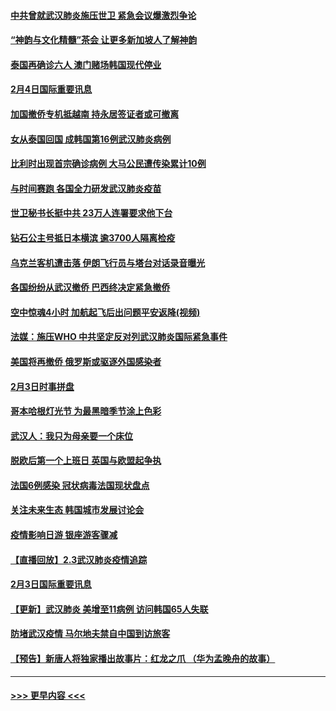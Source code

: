 #### [中共曾就武汉肺炎施压世卫 紧急会议爆激烈争论](../pages/prog202/a102769312.md?t=02050401) 
#### [“神韵与文化精髓”茶会 让更多新加坡人了解神韵](../pages/prog202/a102769286.md?t=02050401) 
#### [泰国再确诊六人 澳门赌场韩国现代停业](../pages/prog202/a102769239.md?t=02050401) 
#### [2月4日国际重要讯息](../pages/prog202/a102768884.md?t=02050401) 
#### [加国撤侨专机抵越南 持永居签证者或可撤离](../pages/prog202/a102768877.md?t=02050401) 
#### [女从泰国回国 成韩国第16例武汉肺炎病例](../pages/prog202/a102768669.md?t=02050401) 
#### [比利时出现首宗确诊病例 大马公民遭传染累计10例](../pages/prog202/a102768824.md?t=02050401) 
#### [与时间赛跑 各国全力研发武汉肺炎疫苗](../pages/prog202/a102768738.md?t=02050401) 
#### [世卫秘书长挺中共 23万人连署要求他下台](../pages/prog202/a102768717.md?t=02050401) 
#### [钻石公主号抵日本横滨 逾3700人隔离检疫](../pages/prog202/a102768714.md?t=02050401) 
#### [乌克兰客机遭击落 伊朗飞行员与塔台对话录音曝光](../pages/prog202/a102768645.md?t=02050401) 
#### [各国纷纷从武汉撤侨 巴西终决定紧急撤侨](../pages/prog202/a102768630.md?t=02050401) 
#### [空中惊魂4小时 加航起飞后出问题平安返降(视频)](../pages/prog202/a102768601.md?t=02050401) 
#### [法媒：施压WHO 中共坚定反对列武汉肺炎国际紧急事件](../pages/prog202/a102768584.md?t=02050401) 
#### [美国将再撤侨 俄罗斯或驱逐外国感染者](../pages/prog202/a102768247.md?t=02050401) 
#### [2月3日时事拼盘](../pages/prog202/a102768402.md?t=02050401) 
#### [哥本哈根灯光节 为最黑暗季节涂上色彩](../pages/prog202/a102768369.md?t=02050401) 
#### [武汉人：我只为母亲要一个床位](../pages/prog202/a102768250.md?t=02050401) 
#### [脱欧后第一个上班日 英国与欧盟起争执](../pages/prog202/a102768252.md?t=02050401) 
#### [法国6例感染 冠状病毒法国现状盘点](../pages/prog202/a102768157.md?t=02050401) 
#### [关注未来生态 韩国城市发展讨论会](../pages/prog202/a102768153.md?t=02050401) 
#### [疫情影响日游 银座游客骤减](../pages/prog202/a102768160.md?t=02050401) 
#### [【直播回放】2.3武汉肺炎疫情追踪](../pages/prog202/a102768128.md?t=02050401) 
#### [2月3日国际重要讯息](../pages/prog202/a102767896.md?t=02050401) 
#### [【更新】武汉肺炎 美增至11病例 访问韩国65人失联](../pages/prog202/a102758911.md?t=02050401) 
#### [防堵武汉疫情 马尔地夫禁自中国到访旅客](../pages/prog202/a102767847.md?t=02050401) 
#### [【预告】新唐人将独家播出故事片：红龙之爪 （华为孟晚舟的故事）](../pages/prog202/a102767728.md?t=02050401) 

----
#### [ >>> 更早内容 <<< ](../indexes/prog202-earlier.md)
